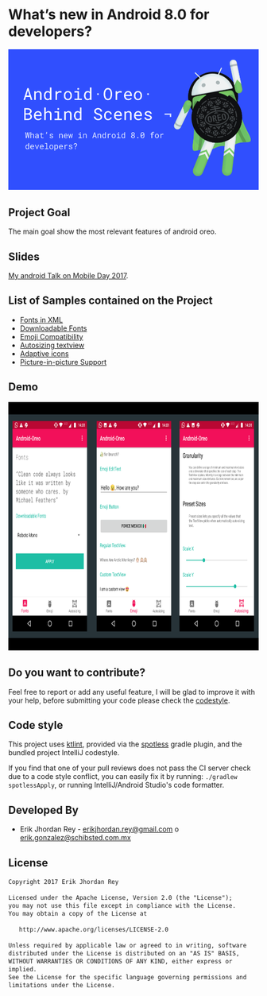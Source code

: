# What’s new in Android 8.0 for developers?

![](./art/oreo.png)

Project Goal
---------------------------
The main goal show the most relevant features of android oreo.

Slides
-------

[My android Talk on Mobile Day 2017](https://speakerdeck.com/erikcaffrey/android-oreo-behind-scenes).



List of Samples contained on the Project
----------------------------------------
- [Fonts in XML](https://developer.android.com/guide/topics/ui/look-and-feel/fonts-in-xml.html)
- [Downloadable Fonts](https://developer.android.com/guide/topics/ui/look-and-feel/downloadable-fonts.html)
- [Emoji Compatibility](https://developer.android.com/guide/topics/ui/look-and-feel/emoji-compat.html)
- [Autosizing textview](https://developer.android.com/guide/topics/ui/look-and-feel/autosizing-textview.html)
- [Adaptive icons](https://developer.android.com/guide/practices/ui_guidelines/icon_design_adaptive.html)
- [Picture-in-picture Support](https://developer.android.com/guide/topics/ui/picture-in-picture.html)


Demo
----

<img src="./art/oreo-8.png" width="800" height="500">


Do you want to contribute?
--------------------------
Feel free to report or add any useful feature, I will be glad to improve it with your help, before submitting your code please check the [codestyle](https://github.com/square/java-code-styles).

Code style
--------------------------

This project uses [ktlint](https://github.com/shyiko/ktlint), provided via
the [spotless](https://github.com/diffplug/spotless) gradle plugin, and the bundled project IntelliJ codestyle.

If you find that one of your pull reviews does not pass the CI server check due to a code style conflict, you can
easily fix it by running: `./gradlew spotlessApply`, or running IntelliJ/Android Studio's code formatter.


Developed By
------------

* Erik Jhordan Rey  - <erikjhordan.rey@gmail.com> o <erik.gonzalez@schibsted.com.mx>

License
-------

    Copyright 2017 Erik Jhordan Rey

    Licensed under the Apache License, Version 2.0 (the "License");
    you may not use this file except in compliance with the License.
    You may obtain a copy of the License at

       http://www.apache.org/licenses/LICENSE-2.0

    Unless required by applicable law or agreed to in writing, software
    distributed under the License is distributed on an "AS IS" BASIS,
    WITHOUT WARRANTIES OR CONDITIONS OF ANY KIND, either express or implied.
    See the License for the specific language governing permissions and
    limitations under the License.
